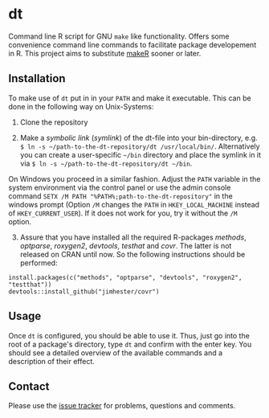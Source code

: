 dt
==

Command line R script for GNU `make` like functionality. Offers some convenience command line commands to facilitate package developement in R.
This project aims to substitute [makeR](https://github.com/tudo-r/makeR) sooner or later.

## Installation

To make use of `dt` put in in your `PATH` and make it executable. This can be done in the following way on Unix-Systems:

1. Clone the repository

2. Make a *symbolic link* (*symlink*) of the dt-file into your bin-directory, e.g. `$ ln -s ~/path-to-the-dt-repository/dt /usr/local/bin/`. Alternatively you can create a user-specific `~/bin` directory and place the symlink in it via `$ ln -s ~/path-to-the-dt-repository/dt ~/bin`.

On Windows you proceed in a similar fashion. Adjust the `PATH` variable in the system environment via the control panel or use the admin console command
`SETX /M PATH "%PATH%;path-to-the-dt-repository"` in the windows prompt (Option `/M` changes the `PATH` in `HKEY_LOCAL_MACHINE` instead of `HKEY_CURRENT_USER`). If it does not work for you, try it without the `/M` option.

3. Assure that you have installed all the required R-packages *methods*, *optparse*, *roxygen2*, *devtools*, *testhat* and *covr*. The latter is not released on CRAN until now. So the following instructions should be performed:

```splus
install.packages(c("methods", "optparse", "devtools", "roxygen2", "testthat"))
devtools::install_github("jimhester/covr")
```

## Usage

Once `dt` is configured, you should be able to use it. Thus, just go into the root of a package's directory, type `dt` and confirm with the enter key. You should see a detailed overview of the available commands and a description of their effect.

## Contact

Please use the [issue tracker](https://github.com/tudo-r/dt/issues) for problems, questions and comments. 
